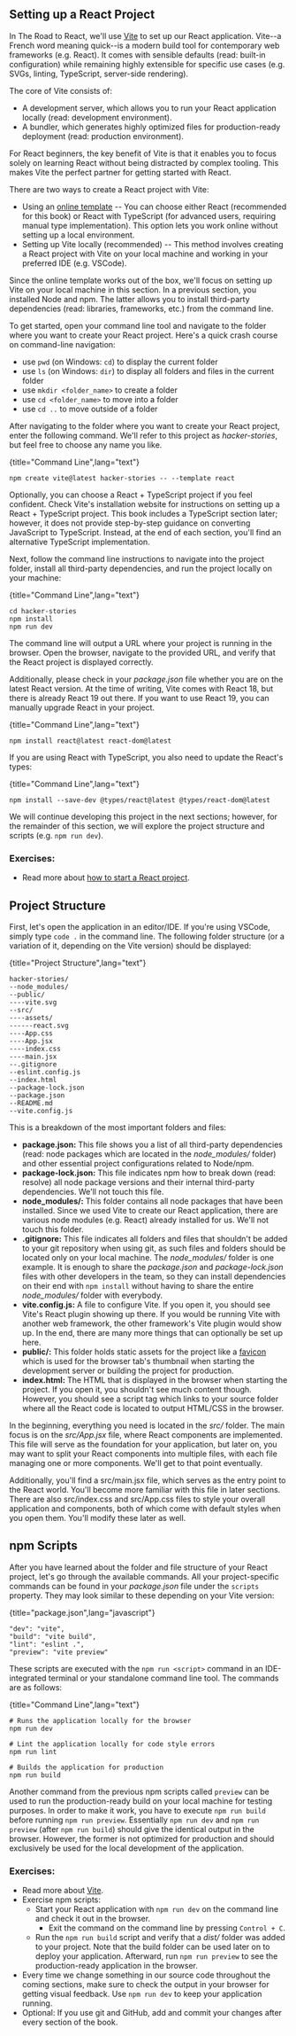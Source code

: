 ## Setting up a React Project

In The Road to React, we'll use [Vite](https://bit.ly/3BsG1TH) to set up our React application. Vite--a French word meaning quick--is a modern build tool for contemporary web frameworks (e.g. React). It comes with sensible defaults (read: built-in configuration) while remaining highly extensible for specific use cases (e.g. SVGs, linting, TypeScript, server-side rendering).

The core of Vite consists of:

* A development server, which allows you to run your React application locally (read: development environment).
* A bundler, which generates highly optimized files for production-ready deployment (read: production environment).

For React beginners, the key benefit of Vite is that it enables you to focus solely on learning React without being distracted by complex tooling. This makes Vite the perfect partner for getting started with React.

There are two ways to create a React project with Vite:

* Using an [online template](https://bit.ly/3RPAZWz) -- You can choose either React (recommended for this book) or React with TypeScript (for advanced users, requiring manual type implementation). This option lets you work online without setting up a local environment.
* Setting up Vite locally (recommended) -- This method involves creating a React project with Vite on your local machine and working in your preferred IDE (e.g. VSCode).

Since the online template works out of the box, we'll focus on setting up Vite on your local machine in this section. In a previous section, you installed Node and npm. The latter allows you to install third-party dependencies (read: libraries, frameworks, etc.) from the command line.

To get started, open your command line tool and navigate to the folder where you want to create your React project. Here's a quick crash course on command-line navigation:

* use `pwd` (on Windows: `cd`) to display the current folder
* use `ls` (on Windows: `dir`) to display all folders and files in the current folder
* use `mkdir <folder_name>` to create a folder
* use `cd <folder_name>` to move into a folder
* use `cd ..` to move outside of a folder

After navigating to the folder where you want to create your React project, enter the following command. We'll refer to this project as *hacker-stories*, but feel free to choose any name you like.

{title="Command Line",lang="text"}
~~~~~~~
npm create vite@latest hacker-stories -- --template react
~~~~~~~

Optionally, you can choose a React + TypeScript project if you feel confident. Check Vite's installation website for instructions on setting up a React + TypeScript project. This book includes a TypeScript section later; however, it does not provide step-by-step guidance on converting JavaScript to TypeScript. Instead, at the end of each section, you'll find an alternative TypeScript implementation.

Next, follow the command line instructions to navigate into the project folder, install all third-party dependencies, and run the project locally on your machine:

{title="Command Line",lang="text"}
~~~~~~~
cd hacker-stories
npm install
npm run dev
~~~~~~~

The command line will output a URL where your project is running in the browser. Open the browser, navigate to the provided URL, and verify that the React project is displayed correctly.

Additionally, please check in your *package.json* file whether you are on the latest React version. At the time of writing, Vite comes with React 18, but there is already React 19 out there. If you want to use React 19, you can manually upgrade React in your project.

{title="Command Line",lang="text"}
~~~~~~~
npm install react@latest react-dom@latest
~~~~~~~

If you are using React with TypeScript, you also need to update the React's types:

{title="Command Line",lang="text"}
~~~~~~~
npm install --save-dev @types/react@latest @types/react-dom@latest
~~~~~~~

We will continue developing this project in the next sections; however, for the remainder of this section, we will explore the project structure and scripts (e.g. `npm run dev`).

### Exercises:

* Read more about [how to start a React project](https://www.robinwieruch.de/react-starter/).

## Project Structure

First, let's open the application in an editor/IDE. If you're using VSCode, simply type `code .` in the command line. The following folder structure (or a variation of it, depending on the Vite version) should be displayed:

{title="Project Structure",lang="text"}
~~~~~~~
hacker-stories/
--node_modules/
--public/
----vite.svg
--src/
----assets/
------react.svg
----App.css
----App.jsx
----index.css
----main.jsx
--.gitignore
--eslint.config.js
--index.html
--package-lock.json
--package.json
--README.md
--vite.config.js
~~~~~~~

This is a breakdown of the most important folders and files:

* **package.json:** This file shows you a list of all third-party dependencies (read: node packages which are located in the *node_modules/* folder) and other essential project configurations related to Node/npm.
* **package-lock.json:** This file indicates npm how to break down (read: resolve) all node package versions and their internal third-party dependencies. We'll not touch this file.
* **node_modules/:** This folder contains all node packages that have been installed. Since we used Vite to create our React application, there are various node modules (e.g. React) already installed for us. We'll not touch this folder.
* **.gitignore:** This file indicates all folders and files that shouldn't be added to your git repository when using git, as such files and folders should be located only on your local machine. The *node_modules/* folder is one example. It is enough to share the *package.json* and *package-lock.json* files with other developers in the team, so they can install dependencies on their end with `npm install` without having to share the entire *node_modules/* folder with everybody.
* **vite.config.js:** A file to configure Vite. If you open it, you should see Vite's React plugin showing up there. If you would be running Vite with another web framework, the other framework's Vite plugin would show up. In the end, there are many more things that can optionally be set up here.
* **public/:** This folder holds static assets for the project like a [favicon](https://bit.ly/3QvRupG) which is used for the browser tab's thumbnail when starting the development server or building the project for production.
* **index.html:** The HTML that is displayed in the browser when starting the project. If you open it, you shouldn't see much content though. However, you should see a script tag which links to your source folder where all the React code is located to output HTML/CSS in the browser.

In the beginning, everything you need is located in the *src/* folder. The main focus is on the *src/App.jsx* file, where React components are implemented. This file will serve as the foundation for your application, but later on, you may want to split your React components into multiple files, with each file managing one or more components. We'll get to that point eventually.

Additionally, you'll find a src/main.jsx file, which serves as the entry point to the React world. You'll become more familiar with this file in later sections. There are also src/index.css and src/App.css files to style your overall application and components, both of which come with default styles when you open them. You'll modify these later as well.

## npm Scripts

After you have learned about the folder and file structure of your React project, let's go through the available commands. All your project-specific commands can be found in your *package.json* file under the `scripts` property. They may look similar to these depending on your Vite version:

{title="package.json",lang="javascript"}
~~~~~~~
"dev": "vite",
"build": "vite build",
"lint": "eslint .",
"preview": "vite preview"
~~~~~~~

These scripts are executed with the `npm run <script>` command in an IDE-integrated terminal or your standalone command line tool. The commands are as follows:

{title="Command Line",lang="text"}
~~~~~~~
# Runs the application locally for the browser
npm run dev

# Lint the application locally for code style errors
npm run lint

# Builds the application for production
npm run build
~~~~~~~

Another command from the previous npm scripts called `preview` can be used to run the production-ready build on your local machine for testing purposes. In order to make it work, you have to execute `npm run build` before running `npm run preview`. Essentially `npm run dev` and `npm run preview` (after `npm run build`) should give the identical output in the browser. However, the former is not optimized for production and should exclusively be used for the local development of the application.

### Exercises:

* Read more about [Vite](https://bit.ly/3BsG1TH).
* Exercise npm scripts:
  * Start your React application with `npm run dev` on the command line and check it out in the browser.
    * Exit the command on the command line by pressing `Control + C`.
  * Run the `npm run build` script and verify that a *dist/* folder was added to your project. Note that the build folder can be used later on to deploy your application. Afterward, run `npm run preview` to see the production-ready application in the browser.
* Every time we change something in our source code throughout the coming sections, make sure to check the output in your browser for getting visual feedback. Use `npm run dev` to keep your application running.
* Optional: If you use git and GitHub, add and commit your changes after every section of the book.

